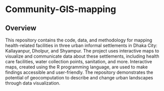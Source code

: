 # Community-GIS-mapping
## Overview
This repository contains the code, data, and methodology for mapping health-related facilities in three urban informal settlements in Dhaka City: Kallayanpur, Dholpur, and Shyampur. The project uses interactive maps to visualize and communicate data about these settlements, including health care facilities, water collection points, sanitation, and more. Interactive maps, created using the R programming language, are used to make findings accessible and user-friendly. The repository demonstrates the potential of geocomputation to describe and change urban landscapes through data visualization.

